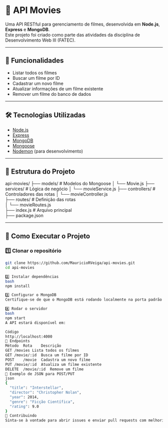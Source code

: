 # 🎥 API Movies

Uma API RESTful para gerenciamento de filmes, desenvolvida em **Node.js**, **Express** e **MongoDB**.  
Este projeto foi criado como parte das atividades da disciplina de Desenvolvimento Web III (FATEC).

---

## 📌 Funcionalidades

- Listar todos os filmes
- Buscar um filme por ID
- Cadastrar um novo filme
- Atualizar informações de um filme existente
- Remover um filme do banco de dados

---

## 🛠 Tecnologias Utilizadas

- [Node.js](https://nodejs.org/)
- [Express](https://expressjs.com/)
- [MongoDB](https://www.mongodb.com/)
- [Mongoose](https://mongoosejs.com/)
- [Nodemon](https://nodemon.io/) (para desenvolvimento)

---

## 📂 Estrutura do Projeto

api-movies/ ├── models/ # Modelos do Mongoose │
               └── Movie.js 
            ├── services/ # Lógica de negócio 
            │ └── movieService.js 
            ├── controllers/ # Controladores das rotas 
            │ └── movieController.js  
            ├── routes/ # Definição das rotas  
            │ └── movieRoutes.js  
            ├── index.js # Arquivo principal  
            ├── package.json 

---

## 🚀 Como Executar o Projeto

### 1️⃣ Clonar o repositório
```bash
git clone https://github.com/MauricioRVeiga/api-movies.git
cd api-movies

2️⃣ Instalar dependências
bash
npm install

3️⃣ Configurar o MongoDB
Certifique-se de que o MongoDB está rodando localmente na porta padrão (27017). Se quiser usar o MongoDB Atlas, altere a string de conexão no arquivo index.js.

4️⃣ Rodar o servidor
bash
npm start
A API estará disponível em:

Código
http://localhost:4000
📡 Endpoints
Método	Rota	Descrição
GET	/movies	Lista todos os filmes
GET	/movie/:id	Busca um filme por ID
POST	/movie	Cadastra um novo filme
PUT	/movie/:id	Atualiza um filme existente
DELETE	/movie/:id	Remove um filme
📄 Exemplo de JSON para POST/PUT
json
{
  "title": "Interstellar",
  "director": "Christopher Nolan",
  "year": 2014,
  "genre": "Ficção Científica",
  "rating": 9.0
}
🤝 Contribuindo
Sinta-se à vontade para abrir issues e enviar pull requests com melhorias.
